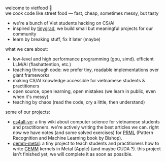 welcome to vietfood 🍜  
we cook code like street food — fast, cheap, sometimes messy, but tasty  

- we're a bunch of Viet students hacking on CS/AI
- inspired by [tinygrad](https://github.com/tinygrad/tinygrad), we build small but meaningful projects for our community  
- learn by breaking stuff, fix it later (maybe)

what we care about:  
- low-level and high performance programming (gpu, simd). efficient LLM/AI (flashattention, etc.)
- teaching through code: we prefer tiny, readable implementations over giant frameworks
- making CS/AI knowledge accessible for vietnamese students & practitioners
- open source, open learning, open mistakes (we learn in public, even when it's messy)
- teaching by chaos (read the code, cry a little, then understand)

some of our projects:  
- [cs4all-vn](https://github.com/vietfood/cs4all-vn): a tiny wiki about computer science for vietnamese students and practitioners. we're actively writing the best articles we can. right now we have notes (and some solved exercises) for [PRML](https://www.microsoft.com/en-us/research/wp-content/uploads/2006/01/Bishop-Pattern-Recognition-and-Machine-Learning-2006.pdf) (Pattern Recognition and Machine Learning book by Bishop).  
- [gemm-metal](https://github.com/vietfood/gemm_metal): a tiny project to teach students and practitioners how to write [GEMM](https://en.wikipedia.org/wiki/Basic_Linear_Algebra_Subprograms#Level_3) kernels in Metal (Apple) (and maybe CUDA ?). this project isn't finished yet, we will complete it as soon as possible.  
